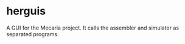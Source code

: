 herguis
=======

A GUI for the Mecaria project. It calls the assembler and simulator as separated programs.
